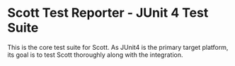 Scott Test Reporter - JUnit 4 Test Suite
========================================

This is the core test suite for Scott. As JUnit4 is the primary target platform,
its goal is to test Scott thoroughly along with the integration.


